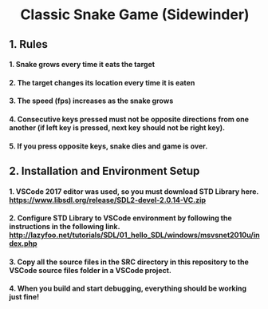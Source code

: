 # <h1 align="center"> Classic Snake Game (Sidewinder) 
  
## 1. Rules 
#### 1. Snake grows every time it eats the target
#### 2. The target changes its location every time it is eaten
#### 3. The speed (fps) increases as the snake grows
#### 4. Consecutive keys pressed must not be opposite directions from one another (if left key is pressed, next key should not be right key).
#### 5. If you press opposite keys, snake dies and game is over. 

## 2. Installation and Environment Setup
#### 1. VSCode 2017 editor was used, so you must download STD Library here. https://www.libsdl.org/release/SDL2-devel-2.0.14-VC.zip
#### 2. Configure STD Library to VSCode environment by following the instructions in the following link. http://lazyfoo.net/tutorials/SDL/01_hello_SDL/windows/msvsnet2010u/index.php
#### 3. Copy all the source files in the SRC directory in this repository to the VSCode source files folder in a VSCode project. 
#### 4. When you build and start debugging, everything should be working just fine!
  
